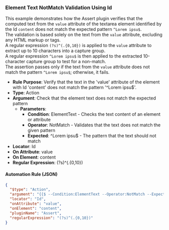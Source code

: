 ### Element Text NotMatch Validation Using Id

This example demonstrates how the Assert plugin verifies that the computed text from the `value` attribute of the textarea element identified by the Id `content` does not match the expected pattern `^Lorem ipsu$`.  
The validation is based solely on the text from the `value` attribute, excluding any HTML markup or tags.  
A regular expression `(?s)^(.{0,10})` is applied to the `value` attribute to extract up to 10 characters into a capture group.  
A regular expression `^Lorem ipsu$` is then applied to the extracted 10-character capture group to test for a non-match.  
The assertion passes only if the text from the `value` attribute does not match the pattern `^Lorem ipsu$`; otherwise, it fails.

- **Rule Purpose**: Verify that the text in the 'value' attribute of the element with Id 'content' does not match the pattern '^Lorem ipsu$'.  
- **Type**: Action  
- **Argument**: Check that the element text does not match the expected pattern  
  - **Parameters**:  
    - **Condition**: ElementText - Checks the text content of an element or attribute  
    - **Operator**: NotMatch - Validates that the text does not match the given pattern  
    - **Expected**: ^Lorem ipsu$ - The pattern that the text should not match  
- **Locator**: Id  
- **On Attribute**: value  
- **On Element**: content  
- **Regular Expression**: (?s)^(.{0,10})

#### Automation Rule (JSON)

```json
{
  "$type": "Action",
  "argument": "{{$ --Condition:ElementText --Operator:NotMatch --Expected:^Lorem ipsu$}}",
  "locator": "Id",
  "onAttribute": "value",
  "onElement": "content",
  "pluginName": "Assert",
  "regularExpression": "(?s)^(.{0,10})"
}
```
